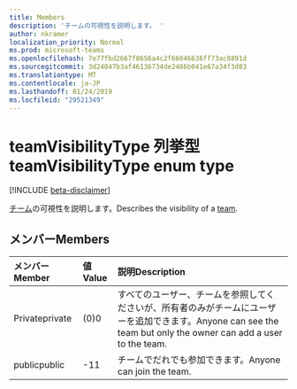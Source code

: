 ```yaml
---
title: Members
description: 'チームの可視性を説明します。 '
author: nkramer
localization_priority: Normal
ms.prod: microsoft-teams
ms.openlocfilehash: 7e77fbd2667f8656a4c2f66046636ff73ac8891d
ms.sourcegitcommit: 3d24047b3af46136734de2486b041e67a34f3d83
ms.translationtype: MT
ms.contentlocale: ja-JP
ms.lasthandoff: 01/24/2019
ms.locfileid: "29521349"
---
```

# <a name="teamvisibilitytype-enum-type"></a><span data-ttu-id="154da-103">teamVisibilityType 列挙型</span><span class="sxs-lookup"><span data-stu-id="154da-103">teamVisibilityType enum type</span></span>

[!INCLUDE [beta-disclaimer](../../includes/beta-disclaimer.md)]

<span data-ttu-id="154da-104">[チーム](../resources/team.md)の可視性を説明します。</span><span class="sxs-lookup"><span data-stu-id="154da-104">Describes the visibility of a [team](../resources/team.md).</span></span> 

## <a name="members"></a><span data-ttu-id="154da-105">メンバー</span><span class="sxs-lookup"><span data-stu-id="154da-105">Members</span></span>

| <span data-ttu-id="154da-106">メンバー</span><span class="sxs-lookup"><span data-stu-id="154da-106">Member</span></span> | <span data-ttu-id="154da-107">値</span><span class="sxs-lookup"><span data-stu-id="154da-107">Value</span></span>| <span data-ttu-id="154da-108">説明</span><span class="sxs-lookup"><span data-stu-id="154da-108">Description</span></span> |
|:---------------|:--------|:----------|
|<span data-ttu-id="154da-109">Private</span><span class="sxs-lookup"><span data-stu-id="154da-109">private</span></span>|<span data-ttu-id="154da-110">(0)</span><span class="sxs-lookup"><span data-stu-id="154da-110">0</span></span>|<span data-ttu-id="154da-111">すべてのユーザー、チームを参照してくださいが、所有者のみがチームにユーザーを追加できます。</span><span class="sxs-lookup"><span data-stu-id="154da-111">Anyone can see the team but only the owner can add a user to the team.</span></span>|
|<span data-ttu-id="154da-112">public</span><span class="sxs-lookup"><span data-stu-id="154da-112">public</span></span>|<span data-ttu-id="154da-113">-1</span><span class="sxs-lookup"><span data-stu-id="154da-113">1</span></span>|<span data-ttu-id="154da-114">チームでだれでも参加できます。</span><span class="sxs-lookup"><span data-stu-id="154da-114">Anyone can join the team.</span></span>|
<!--
{
  "type": "#page.annotation",
  "suppressions": [
    "Error: /api-reference/beta/resources/teamvisibilitytype.md:\r\n      Exception processing links.\r\n    System.ArgumentException: Link Definition was null. Link text: !INCLUDE [beta-disclaimer](../../includes/beta-disclaimer.md)\r\n      at ApiDoctor.Validation.DocFile.get_LinkDestinations()\r\n      at ApiDoctor.Validation.DocSet.ValidateLinks(Boolean includeWarnings, String[] relativePathForFiles, IssueLogger issues, Boolean requireFilenameCaseMatch, Boolean printOrphanedFiles)"
  ]
}
-->

